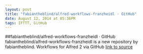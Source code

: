 ```yaml
---
layout: post
title: "fabiantheblind/alfred-workflows-franzheidl · GitHub"
date: August 12, 2014 at 05:36PM
tags: IFTTT, GitHub
---
```

##fabiantheblind/alfred-workflows-franzheidl · GitHub
fabiantheblind/alfred-workflows-franzheidl is a new repository by fabiantheblind. Workflows for Alfred 2 via GitHub
[link to source](http://ift.tt/1unOwHb) 
